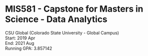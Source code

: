 # MIS581 - Capstone for Masters in Science - Data Analytics
CSU Global (Colorado State University - Global Campus)\
Start:  2019 Apr\
End: 2021 Aug\
Running GPA: 3.857142
